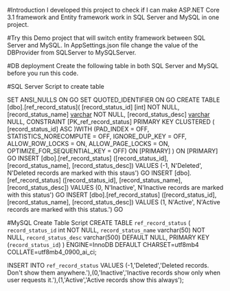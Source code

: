 #Introduction
I developed this project to check if I can make ASP.NET Core 3.1 framework and Entity framework work in SQL Server and MySQL in one project.

#Try this
Demo project that will switch entity framework between SQL Server and MySQL.
In AppSettings.json file change the value of the DBProvider from SQLServer to MySQLServer.

#DB deployment
Create the following table in both SQL Server and MySQL before you run this code.

#SQL Server Script to create table

SET ANSI_NULLS ON
GO
SET QUOTED_IDENTIFIER ON
GO
CREATE TABLE [dbo].[ref_record_status](
	[record_status_id] [int] NOT NULL,
	[record_status_name] [varchar](50) NOT NULL,
	[record_status_desc] [varchar](500) NULL,
 CONSTRAINT [PK_ref_record_status] PRIMARY KEY CLUSTERED 
(
	[record_status_id] ASC
)WITH (PAD_INDEX = OFF, STATISTICS_NORECOMPUTE = OFF, IGNORE_DUP_KEY = OFF, ALLOW_ROW_LOCKS = ON, ALLOW_PAGE_LOCKS = ON, OPTIMIZE_FOR_SEQUENTIAL_KEY = OFF) ON [PRIMARY]
) ON [PRIMARY]
GO
INSERT [dbo].[ref_record_status] ([record_status_id], [record_status_name], [record_status_desc]) VALUES (-1, N'Deleted', N'Deleted records are marked with this staus')
GO
INSERT [dbo].[ref_record_status] ([record_status_id], [record_status_name], [record_status_desc]) VALUES (0, N'Inactive', N'Inactive records are marked with this status')
GO
INSERT [dbo].[ref_record_status] ([record_status_id], [record_status_name], [record_status_desc]) VALUES (1, N'Active', N'Active records are marked with this status.')
GO

#MySQL Create Table Script
CREATE TABLE `ref_record_status` (
  `record_status_id` int NOT NULL,
  `record_status_name` varchar(50) NOT NULL,
  `record_status_desc` varchar(500) DEFAULT NULL,
  PRIMARY KEY (`record_status_id`)
) ENGINE=InnoDB DEFAULT CHARSET=utf8mb4 COLLATE=utf8mb4_0900_ai_ci;

INSERT INTO `ref_record_status` VALUES (-1,'Deleted','Deleted records. Don\'t show them anywhere.'),(0,'Inactive','Inactive records show only when user requests it.'),(1,'Active','Active records show this always');
